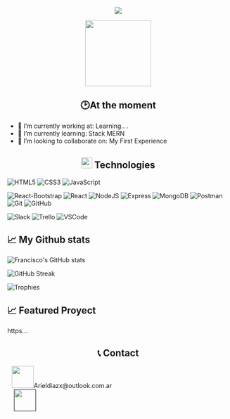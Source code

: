 
<div align="center">
	<p>
  <a href="https://github.com/DenverCoder1/readme-typing-svg"><img src="https://readme-typing-svg.herokuapp.com?font=Time+New+Roman&color=cyan&size=25&center=true&vCenter=true&width=600&height=100&lines=¡Hi+There!+👋+I´m+Francisco+Díaz;This+Is+My+Profile+😃;"></a>
</p>
<div align="center">
  <img src="https://res.cloudinary.com/dpy5kwico/image/upload/v1753948930/IMG_20250228_153021622_tjvdi8.jpg" width="150" />
</div>
</div>

## <h2 align="center">🕑At the moment </h2>
- 🔭 I’m currently working at: Learning.. .
- 🌱 I’m currently learning: Stack MERN
- 👯 I’m looking to collaborate on: My First Experience

## <h2 align="center"> <img src="https://media2.giphy.com/media/QssGEmpkyEOhBCb7e1/giphy.gif?cid=ecf05e47a0n3gi1bfqntqmob8g9aid1oyj2wr3ds3mg700bl&rid=giphy.gif" width ="25"> Technologies </h2>

 ![HTML5](https://img.shields.io/badge/HTML5%20-%23E34F26.svg?style=for-the-badge&logo=html5&logoColor=white)
   ![CSS3](https://img.shields.io/badge/CSS%20-%231572B6.svg?style=for-the-badge&logo=css3&logoColor=white)
   ![JavaScript](https://img.shields.io/badge/JavaScript%20-%23F7DF1E.svg?style=for-the-badge&logo=javascript&logoColor=black)
   
![React-Bootstrap](https://img.shields.io/badge/React--Bootstrap-563d7c?style=for-the-badge&logo=bootstrap&logoColor=white)
![React](https://img.shields.io/badge/react-%2320232a.svg?style=for-the-badge&logo=react&logoColor=%2361DAFB)
![NodeJS](https://img.shields.io/badge/node.js-6DA55F?style=for-the-badge&logo=node.js&logoColor=white)
![Express](https://img.shields.io/badge/Express-000000?style=for-the-badge&logo=express&logoColor=white)
![MongoDB](https://img.shields.io/badge/mongodb-%2347A248.svg?style=for-the-badge&logo=mongodb&logoColor=white)
![Postman](https://img.shields.io/badge/Postman-FF6C37?style=for-the-badge&logo=postman&logoColor=white)
![Git](https://img.shields.io/badge/git-%23F05033.svg?style=for-the-badge&logo=git&logoColor=white)
![GitHub](https://img.shields.io/badge/github-%23121011.svg?style=for-the-badge&logo=github&logoColor=white)

![Slack](https://img.shields.io/badge/Slack-4A154B?style=for-the-badge&logo=slack&logoColor=white)
![Trello](https://img.shields.io/badge/Trello-0052CC?style=for-the-badge&logo=trello&logoColor=white)
![VSCode](https://img.shields.io/badge/VSCode-007ACC?style=for-the-badge&logo=visual-studio-code&logoColor=white)


## 📈 My Github stats

![Francisco's GitHub stats](https://github-readme-stats.vercel.app/api?username=franciscoadiaz&show_icons=true&theme=tokyonight)


![GitHub Streak](https://streak-stats.demolab.com/?user=franciscoadiaz&theme=tokyonight)

![Trophies](https://github-profile-trophy.vercel.app/?username=franciscodiaz)

## 📈 Featured Proyect
https...

## <h2 align="center" >📞 Contact</h2>
 <div class="icons-social" style="margin-left: 10px;">
<img src="https://img.icons8.com/?size=100&id=13640&format=png&color=000000" width="50px">Arieldiazx@outlook.com.ar  <br/>
<a style="margin-left: 5px;"  target="_blank" href="">
<img src="https://img.icons8.com/?size=100&id=13930&format=png&color=000000" width="50px"></a>
 </div>
